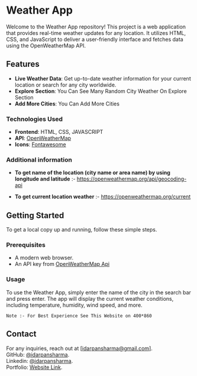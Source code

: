 # Weather App

Welcome to the Weather App repository! This project is a web application that provides real-time weather updates for any location. It utilizes HTML, CSS, and JavaScript to deliver a user-friendly interface and fetches data using the OpenWeatherMap API.

## Features

- **Live Weather Data**: Get up-to-date weather information for your current location or search for any city worldwide.
- **Explore Section**: You Can See Many Random City Weather On Explore Section
- **Add More Cities**: You Can Add More Cities

### Technologies Used 

- **Frontend**: HTML, CSS, JAVASCRIPT
- **API**: [OpenWeatherMap](https://openweathermap.org/)
- **Icons**: [Fontawesome](https://fontawesome.com/)

### Additional information 

- **To get name of the location (city name or area name) by using longitude and latitude** :- 
https://openweathermap.org/api/geocoding-api

- **To get current location weather** :- https://openweathermap.org/current

## Getting Started

To get a local copy up and running, follow these simple steps.

### Prerequisites
- A modern web browser.
- An API key from [OpenWeatherMap Api](https://home.openweathermap.org/api_keys)

### Usage

To use the Weather App, simply enter the name of the city in the search bar and press enter. The app will display the current weather conditions, including temperature, humidity, wind speed, and more.

`
Note :- For Best Experience See This Website on 400*860 
`
## Contact
For any inquiries, reach out at [idarpansharma@gmail.com].<br>
GitHub: [@idarpansharma](https://github.com/idarpansharma).<br>
Linkedin: [@idarpansharma](https://www.linkedin.com/in/darpan-sharma-60867222b?utm_source=share&utm_campaign=share_via&utm_content=profile&utm_medium=android_app).<br>
Portfolio: [Website Link](https://darpansharma.netlify.app/).<br>
